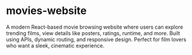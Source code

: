 # movies-website
A modern React-based movie browsing website where users can explore trending films, view details like posters, ratings, runtime, and more. Built using APIs, dynamic routing, and responsive design. Perfect for film lovers who want a sleek, cinematic experience.

